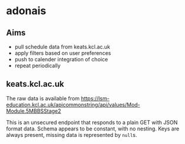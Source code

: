 # adonais

## Aims

- pull schedule data from keats.kcl.ac.uk
- apply filters based on user preferences
- push to calender integration of choice
- repeat periodically

## keats.kcl.ac.uk

The raw data is available from https://lsm-education.kcl.ac.uk/apicommonstring/api/values/Mod-Module.5MBBSStage2

This is an unsecured endpoint that responds to a plain GET with JSON format data.
Schema appears to be constant, with no nesting.
Keys are always present, missing data is represented by `null`s.

